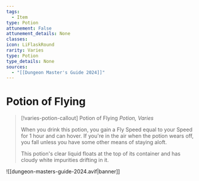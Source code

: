 ```yaml
---
tags:
  - Item
type: Potion
attunement: False
attunement_details: None
classes:
icon: LiFlaskRound
rarity: Varies
type: Potion
type_details: None
sources: 
  - "[[Dungeon Master's Guide 2024]]"
---
```

# Potion of Flying
>[!varies-potion-callout] Potion of Flying
>_Potion, Varies_
>
>When you drink this potion, you gain a Fly Speed equal to your Speed for 1 hour and can hover. If you're in the air when the potion wears off, you fall unless you have some other means of staying aloft.
>
>This potion's clear liquid floats at the top of its container and has cloudy white impurities drifting in it.
>


![[dungeon-masters-guide-2024.avif|banner]]